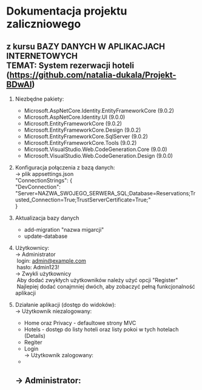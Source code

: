 # Dokumentacja projektu zaliczniowego  
z kursu BAZY DANYCH W APLIKACJACH INTERNETOWYCH  
TEMAT: System rezerwacji hoteli  
(https://github.com/natalia-dukala/Projekt-BDwAI)
-

1) Niezbędne pakiety:
   - Microsoft.AspNetCore.Identity.EntityFrameworkCore (9.0.2)
   - Microsoft.AspNetCore.Identity.UI (9.0.0)
   - Microsoft.EntityFrameworkCore (9.0.2)
   - Microsoft.EntityFrameworkCore.Design (9.0.2)
   - Microsoft.EntityFrameworkCore.SqlServer (9.0.2)
   - Microsoft.EntityFrameworkCore.Tools (9.0.2)
   - Microsoft.VisualStudio.Web.CodeGeneration.Core (9.0.0)
   - Microsoft.VisualStudio.Web.CodeGeneration.Design (9.0.0)

2) Konfiguracja połączenia z bazą danych:  
   &rarr;&nbsp;plik appsettings.json  
   "ConnectionStrings": {  
     "DevConnection": "Server=NAZWA_SWOJEGO_SERWERA_SQL;Database=Reservations;Trusted_Connection=True;TrustServerCertificate=True;"  
   }

3) Aktualizacja bazy danych
   - add-migration "nazwa migarcji"
   - update-database

3) Użytkownicy:  
   &rarr;&nbsp;Administrator  
       &nbsp;login: admin@example.com  
       &nbsp;hasło: Admin123!  
   &rarr;&nbsp;Zwykli użytkownicy  
       &nbsp;Aby dodać zwykłych użytkowników należy użyć opcji "Register"  
       &nbsp;Najlepiej dodać conajmniej dwóch, aby zobaczyć pełną funkcjonalność aplikacji

4) Działanie aplikacji (dostęp do widoków):  
   &rarr;&nbsp;Użytkownik niezalogowany:
   - Home oraz Privacy - defaultowe strony MVC
   - Hotels - dostęp do listy hoteli oraz listy pokoi w tych hotelach (Details)
   - Regiter
   - Login  
   &rarr;&nbsp;Użytkownik zalogowany:
   -   
   &rarr;&nbsp;Administrator:
   - 
